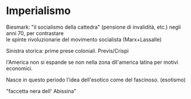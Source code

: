 # Imperialismo
Biesmark: "il socialismo della cattedra" (pensione di invalidità, etc.) negli anni 70, per contrastare  
	    le spinte rivoluzionarie del movimento socialista (Marx+Lassalle)  
  
Sinistra storica: prime prese coloniali. Previs/Crispi  
  
l'America non si espande se non nella zona dll'america latina per motivi economici.  
  
Nasce in questo periodo l'idea dell'esotico come del fascinoso. (esotismo)  
  
"faccetta nera dell' Abissina"  
